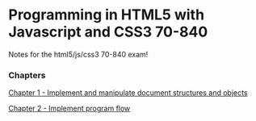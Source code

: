 # Programming in HTML5 with Javascript and CSS3 70-840
Notes for the html5/js/css3 70-840 exam!

### Chapters

[Chapter 1 - Implement and manipulate document structures and objects](chapters/1-implement-and-manipulate-dom/chapter-1-notes.md)

[Chapter 2 - Implement program flow](chapters/2-implement-program-flow/chapter-2-notes.md)
